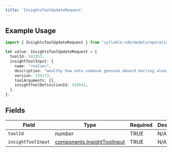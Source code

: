```yaml
---
title: 'InsightsToolUpdateRequest'
---
```


## Example Usage

```typescript
import { InsightsToolUpdateRequest } from "syllable-sdk/models/operations";

let value: InsightsToolUpdateRequest = {
  toolId: 543353,
  insightToolInput: {
    name: "<value>",
    description: "wealthy how onto vamoose genuine aboard barring alongside",
    version: 134173,
    toolArguments: {},
    insightToolDefinitionId: 316541,
  },
};
```

## Fields

| Field                                                                      | Type                                                                       | Required                                                                   | Description                                                                |
| -------------------------------------------------------------------------- | -------------------------------------------------------------------------- | -------------------------------------------------------------------------- | -------------------------------------------------------------------------- |
| `toolId`                                                                   | *number*                                                                   | TRUE                                                         | N/A                                                                        |
| `insightToolInput`                                                         | [components.InsightToolInput](/sdk-docs/models/components/insighttoolinput) | TRUE                                                         | N/A                                                                        |